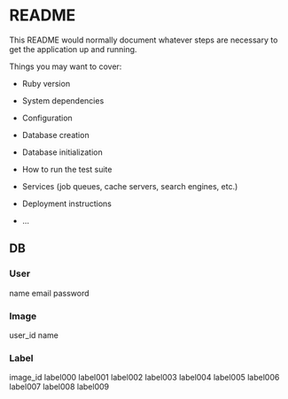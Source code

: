 # README

This README would normally document whatever steps are necessary to get the
application up and running.

Things you may want to cover:

* Ruby version

* System dependencies

* Configuration

* Database creation

* Database initialization

* How to run the test suite

* Services (job queues, cache servers, search engines, etc.)

* Deployment instructions

* ...

## DB
### User
  name
  email
  password

### Image
  user_id
  name

### Label
  image_id
  label000
  label001
  label002
  label003
  label004
  label005
  label006
  label007
  label008
  label009
